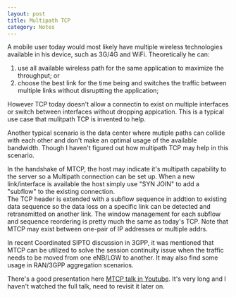 ```yaml
---
layout: post
title: Multipath TCP
category: Notes 
---
```


A mobile user today would most likely have multiple wireless technologies
available in his device, such as 3G/4G and WiFi. Theoretically he can: <br/>

1. use all available wireless path for the same application to maximize the
throughput; or
2. choose the best link for the time being and switches the traffic between
multiple links without disruptting the application;

However TCP today doesn't allow a connectin to exist on multiple interfaces or
switch between interfaces without dropping appication. This is a typical use
case that mulitpath TCP is invented to help. <br/>

Another typical scenario is the data center where mutiple paths can collide with
each other and don't make an optimal usage of the available bandwidth. Though I haven't
figured out how multipath TCP may help in this scenario. <br/>

In the handshake of MTCP, the host may indicate it's multipath capability to the
server so a Multipath connection can be set up. When a new link/interface is
available the host simply use "SYN JOIN" to add a "subflow" to the existing
connection. <br/>
The TCP header is extended with a subflow sequence in addtion to existing data
sequence so the data loss on a specific link can be detected and retransmitted
on another link. The window management for each subflow and sequence reordering
is pretty much the same as today's TCP. Note that MTCP may exist between
one-pair of IP addresses or multiple addrs. <br/>

In recent Coordinated SIPTO discussion in 3GPP, it was mentioned that MTCP can
be utilized to solve the session continuity issue when the traffic needs to be
moved from one eNB/LGW to another. It may also find some usage in RAN/3GPP
aggregation scenarios. <br/>

There's a good presentation here [MTCP talk in
Youtube](https://www.youtube.com/watch?v=02nBaaIoFWU). It's very long and I
haven't watched the full talk, need to revisit it later on. 


